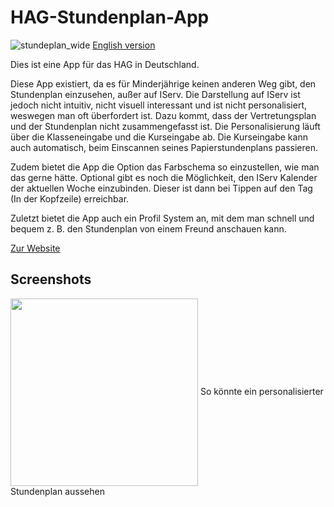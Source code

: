 # HAG-Stundenplan-App

![stundeplan_wide](https://user-images.githubusercontent.com/34373974/132096176-e38f8157-3571-4f8a-9582-b62a21d34f8b.png)
[English version](README-eng.md)

Dies ist eine App für das HAG in Deutschland.

Diese App existiert, da es für Minderjährige keinen anderen Weg gibt, den Stundenplan einzusehen, außer auf IServ.
Die Darstellung auf IServ ist jedoch nicht intuitiv, nicht visuell interessant und ist nicht personalisiert, weswegen man oft überfordert ist.
Dazu kommt, dass der Vertretungsplan und der Stundenplan nicht zusammengefasst ist.
Die Personalisierung läuft über die Klasseneingabe und die Kurseingabe ab.
Die Kurseingabe kann auch automatisch, beim Einscannen seines Papierstundenplans passieren.

Zudem bietet die App die Option das Farbschema so einzustellen, wie man das gerne hätte.
Optional gibt es noch die Möglichkeit, den IServ Kalender der aktuellen Woche einzubinden.
Dieser ist dann bei Tippen auf den Tag (In der Kopfzeile) erreichbar.

Zuletzt bietet die App auch ein Profil System an, mit dem man schnell und bequem z. B. den Stundenplan von einem Freund anschauen kann.

[Zur Website](https://redstonemedia.github.io/HAG-Timetable-App/)

## Screenshots
<img src="https://user-images.githubusercontent.com/34373974/133384650-2ffb86c5-79d9-45d9-8b6f-ffb8cf1e5206.jpeg" width="300" align="center">
So könnte ein personalisierter Stundenplan aussehen
